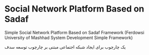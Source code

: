 # Social Network Platform Based on Sadaf
Simple Social Network Platform Based on Sadaf Framework (Ferdowsi University of Mashhad System Development Simple Framework)


یک چارچوب برای ایجاد شبکه اجتماعی مبتنی بر چارچوب توسعه سدف
